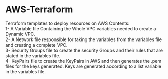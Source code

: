 # AWS-Terraform
Terraform templates to deploy resources on AWS
Contents:<br />
1- A Variable file Containing the Whole VPC variables needed to create a Dynamic VPC.<br />
2- A Network file responsible for taking the variables from the variables file and creating a complete VPC.<br />
3- Security Groups file to create the security Groups and their rules that are stated in the variables file.<br />
4- KeyPairs file to create the KeyPairs in AWS and then generates the .pem files for the keys generated. Keys are generated according to a list variable in the variables file.
